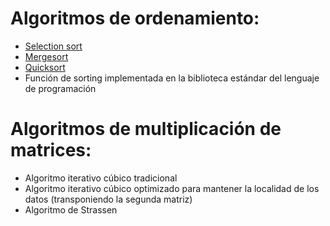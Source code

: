# Algoritmos de ordenamiento:
* [Selection sort](https://github.com/Mati2F/Tarea1Algoco/blob/main/selectionsort.cpp)
* [Mergesort](https://github.com/Mati2F/Tarea1Algoco/blob/main/mergesort.cpp) 
* [Quicksort](https://github.com/Mati2F/Tarea1Algoco/blob/main/quicksort.cpp)
* Función de sorting implementada en la biblioteca estándar del lenguaje de programación 

# Algoritmos de multiplicación de matrices:
* Algoritmo iterativo cúbico tradicional
* Algoritmo iterativo cúbico optimizado para mantener la localidad de los datos (transponiendo la segunda matriz)
* Algoritmo de Strassen 
